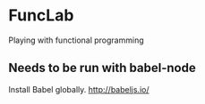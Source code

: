# FuncLab
Playing with functional programming

## Needs to be run with babel-node
Install Babel globally. http://babeljs.io/
